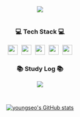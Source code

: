 <div align="center">

<img src="https://capsule-render.vercel.app/api?type=cylinder&color=black&height=120&section=header&text=youngseo's%20git%20&fontSize=60&fontColor=fff8ce"/>
</br>
</br>

### 💻 Tech Stack 💻

<img src="https://img.shields.io/badge/Java-007396?style=flat-square&logo=Java&logoColor=white" style="height: 26px; margin: 3px;">
<img src="https://img.shields.io/badge/Spring-6DB33F?style=flat-square&logo=Spring&logoColor=white" style="height: 26px; margin: 3px;">
<img src="https://img.shields.io/badge/SpringBoot-6DB33F?style=flat-square&logo=Spring&logoColor=white" style="height: 26px; margin: 3px;">
<img src="https://img.shields.io/badge/MySQL-4479A1?style=flat-square&logo=MySQL&logoColor=white" style="height: 26px; margin: 3px;">
<img src="https://img.shields.io/badge/Docker-2496ED?style=flat-square&logo=Docker&logoColor=white" style="height: 26px; margin: 3px;">
</br>

### 📚 Study Log 📚

<a href="https://xohalox.tistory.com/"><img src="https://img.shields.io/badge/Tistory-black?labelColor=whitestyle=for-the-badge&logo=tistory&logoColor=fff8ce">
</br>
</br>

<div style="display:flex; flex-direction:column;">
  
  ![youngseo's GitHub stats](https://github-readme-stats.vercel.app/api?username=yslim21&hide=stars&hide_rank=true&count_private=true&show_icons=true&theme=transparent&title_color=000000&icon_color=fff8ce&text_color=fff8ce)

</div>

</div>
